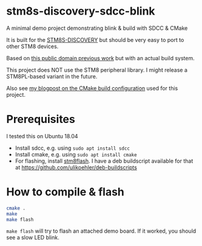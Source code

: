 # stm8s-discovery-sdcc-blink
A minimal demo project demonstrating blink &amp; build with SDCC &amp; CMake

It is built for the [STM8S-DISCOVERY](https://www.st.com/en/evaluation-tools/stm8s-discovery.html?sc=stm8s-discovery) but should be very easy to port to other STM8 devices.


Based on [this public domain previous work](http://www.colecovision.eu/stm8/L-Discovery%20LED.shtml) but with an actual build system.

This project does NOT use the STM8 peripheral library. I might release a STM8PL-based variant in the future.

Also see [my blogpost on the CMake build configuration](https://techoverflow.net/2019/06/08/a-working-sdcc-stm8-cmake-configuration/) used for this project.

# Prerequisites

I tested this on Ubuntu 18.04

* Install sdcc, e.g. using `sudo apt install sdcc`
* Install cmake, e.g. using `sudo apt install cmake`
* For flashing, install [stm8flash](https://github.com/vdudouyt/stm8flash). I have a deb buildscript available for that at https://github.com/ulikoehler/deb-buildscripts

# How to compile & flash

```sh
cmake .
make
make flash
```

`make flash` will try to flash an attached demo board. If it worked, you should see a slow LED blink.